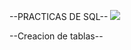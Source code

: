 --PRACTICAS DE SQL--
[![](http://serprointec.com/wp-content/uploads/2022/03/testimonial-1.png/)](http://serprointec.com/)

--Creacion de tablas--

